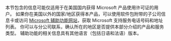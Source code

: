 本节包含的信息可能仅适用于在美国国内获得 Microsoft 产品使用许可证的用户。 如果你在美国以外的国家/地区获得本产品，可以使用软件包附带的子公司信息卡或访问 [Microsoft 辅助功能网站](http://go.microsoft.com/fwlink/?LinkId=8431)，获取 Microsoft 支持服务电话号码和地址列表。 你可以与分公司联系，确认所在的地区是否提供本部分介绍的产品和服务类型。 辅助功能的相关信息具有其他语言（包括日语和法语）版本。

<!--HONumber=May16_HO2-->


